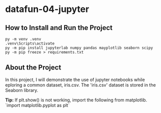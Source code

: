 # datafun-04-jupyter

## How to Install and Run the Project
```shell
py -m venv .venv
.venv\Scripts\activate
py -m pip install jupyterlab numpy pandas mayplotlib seaborn scipy
py -m pip freeze > requirements.txt
```

## About the Project
In this project, I will demonstrate the use of jupyter notebooks while eploring a common dataset, iris.csv.
The 'iris.csv' dataset is stored in the Seaborn library.
<div class="plt.show() not working">
<b>Tip:</b> If plt.show() is not working, import the following from matplotlib.
`import matplotlib.pyplot as plt`
</div>
